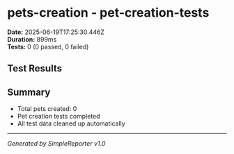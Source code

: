 # pets-creation - pet-creation-tests

**Date:** 2025-06-19T17:25:30.446Z  
**Duration:** 899ms  
**Tests:** 0 (0 passed, 0 failed)

## Test Results



## Summary

- Total pets created: 0
- Pet creation tests completed
- All test data cleaned up automatically

---
*Generated by SimpleReporter v1.0*
